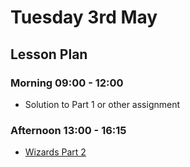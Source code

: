 # Tuesday 3rd May

## Lesson Plan

### Morning 09:00 - 12:00

+ Solution to Part 1 or other assignment

### Afternoon 13:00 - 16:15

+ [Wizards Part 2](https://github.com/DigitalCareerInstitute/BE-Db-Wizards)
